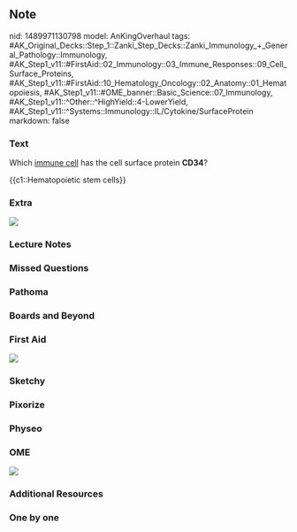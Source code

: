 ## Note
nid: 1489971130798
model: AnKingOverhaul
tags: #AK_Original_Decks::Step_1::Zanki_Step_Decks::Zanki_Immunology_+_General_Pathology::Immunology, #AK_Step1_v11::#FirstAid::02_Immunology::03_Immune_Responses::09_Cell_Surface_Proteins, #AK_Step1_v11::#FirstAid::10_Hematology_Oncology::02_Anatomy::01_Hematopoiesis, #AK_Step1_v11::#OME_banner::Basic_Science::07_Immunology, #AK_Step1_v11::^Other::^HighYield::4-LowerYield, #AK_Step1_v11::^Systems::Immunology::IL/Cytokine/SurfaceProtein
markdown: false

### Text
Which <u>immune cell</u> has the cell surface protein <b>CD34</b>?
<div>
  {{c1::Hematopoietic stem cells}}
</div>

### Extra
<img src="paste-319305048654269.jpg">

### Lecture Notes


### Missed Questions


### Pathoma


### Boards and Beyond


### First Aid
<img src="tmpfZTNbf.png">

### Sketchy


### Pixorize


### Physeo


### OME
<div class="ome-widget">
  <a href=
  "https://onlinemeded.org/spa/immunology?ref=anki"><img src=
  "_OME_AnkiFlashcards_Topic_3.png"></a>
</div>

### Additional Resources


### One by one

